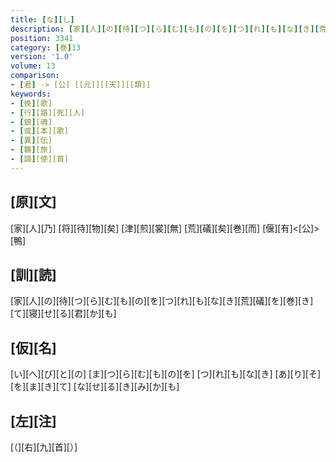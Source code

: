 ```yaml
---
title: [な][し]
description: [家][人][の][待][つ][ら][む][も][の][を][つ][れ][も][な][き][荒][礒][を][巻][き][て][寝][せ][る][君][か][も]
position: 3341
category: [巻]13
version: '1.0'
volume: 13
comparison:
- [君] -> [公] [[元]][[天]][[類]]
keywords:
- [挽][歌]
- [行][路][死][人]
- [鎮][魂]
- [或][本][歌]
- [異][伝]
- [羈][旅]
- [調][使][首]
---
```


## [原][文]

[家][人][乃] [将][待][物][矣] [津][煎][裳][無] [荒][礒][矣][巻][而] [偃][有]<[公]>[鴨]

## [訓][読]

[家][人][の][待][つ][ら][む][も][の][を][つ][れ][も][な][き][荒][礒][を][巻][き][て][寝][せ][る][君][か][も]

## [仮][名]

[い][へ][び][と][の] [ま][つ][ら][む][も][の][を] [つ][れ][も][な][き] [あ][り][そ][を][ま][き][て] [な][せ][る][き][み][か][も]

## [左][注]

[（][右][九][首][）]
